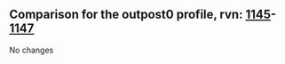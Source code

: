 ## Comparison for the outpost0 profile, rvn: [1145](https://github.com/PRO100KatYT/FortniteProfileRevisions/tree/main/profiles/outpost0/1145%20outpost0.json)-[1147](https://github.com/PRO100KatYT/FortniteProfileRevisions/tree/main/profiles/outpost0/1147%20outpost0.json)

No changes
